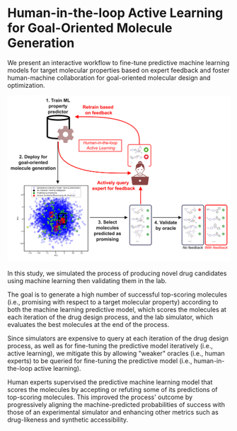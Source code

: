 # Human-in-the-loop Active Learning for Goal-Oriented Molecule Generation

We present an interactive workflow to fine-tune predictive machine learning models for target molecular properties based on expert feedback and foster human-machine collaboration for goal-oriented molecular design and optimization.

![Overview of the human-in-the-loop active learning workflow to fine-tune molecular property predictors for goal-oriented molecule generation.](figures/graphical-abstract.png)

In this study, we simulated the process of producing novel drug candidates using machine learning then validating them in the lab.

The goal is to generate a high number of successful top-scoring molecules (i.e., promising with respect to a target molecular property) according to both the machine learning predictive model, which scores the molecules at each iteration of the drug design process, and the lab simulator, which evaluates the best molecules at the end of the process.

Since simulators are expensive to query at each iteration of the drug design process, as well as for fine-tuning the predictive model iteratively (i.e., active learning), we mitigate this by allowing "weaker" oracles (i.e., human experts) to be queried for fine-tuning the predictive model (i.e., human-in-the-loop active learning).

Human experts supervised the predictive machine learning model that scores the molecules by accepting or refuting some of its predictions of top-scoring molecules. This improved the process' outcome by progressively aligning the machine-predicted probabilities of success with those of an experimental simulator and enhancing other metrics such as drug-likeness and synthetic accessibility.
